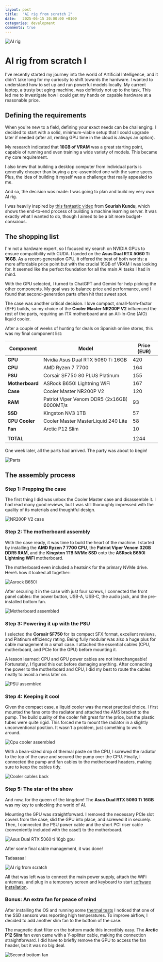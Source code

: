 ```yaml
---
layout: post
title:  "AI rig from scratch I"
date:   2025-06-15 20:00:00 +0100
categories: development
comments: true
---
```


![AI rig](/assets/images/rig_aio_2.jpg)

# AI rig from scratch I

I've recently started my journey into the world of Artificial Intelligence,
and it didn't take long for my curiosity to shift towards the hardware.
I wanted to understand how to set up and run powerful models locally.
My current laptop, a trusty but aging machine, was definitely not up to the task.
This led me to investigate how I could get my hands on capable hardware at a reasonable price.

## Defining the requirements

When you're new to a field, defining your exact needs can be challenging.
I decided to start with a solid, minimum-viable setup that I could upgrade later if needed 
(after all, renting GPU time in the cloud is always an option).

My research indicated that **16GB of VRAM** was a great starting point,
capable of running and even training a wide variety of models.
This became my core requirement.

I also knew that building a desktop computer from individual parts
is generally cheaper than buying a pre-assembled one with the same specs.
Plus, the idea of building it myself was a challenge that really appealed to me.

And so, the decision was made: I was going to plan and build my very own AI rig.

I was heavily inspired by [this fantastic video](https://www.youtube.com/watch?v=ayWcs5FbxGY)
from **Sourish Kundu**, which shows the end-to-end process of building a machine learning server.
It was exactly what I wanted to do, though I aimed to be a bit more budget-conscious.

## The shopping list

I'm not a hardware expert, so I focused my search on NVIDIA GPUs to ensure compatibility with CUDA.
I landed on the **Asus Dual RTX 5060 Ti 16GB**.
As a recent-generation GPU, it offered the best of both worlds:
a more affordable price point but with the crucial 16GB of VRAM I was looking for.
It seemed like the perfect foundation for all the main AI tasks I had in mind.

With the GPU selected, I turned to ChatGPT and Gemini for help picking the other components.
My goal was to balance price and performance, and I found that second-generation parts often hit that sweet spot.

The case was another critical decision. I love compact, small-form-factor (SFF) builds,
so my choice of the **Cooler Master NR200P V2** influenced the rest of the parts,
requiring an ITX motherboard and an All-In-One (AIO) liquid cooler.

After a couple of weeks of hunting for deals on Spanish online stores, this was my final component list:

| Component        | Model                                           | Price (EUR) |
|------------------|-------------------------------------------------|-------------|
| **GPU**          | Nvidia Asus Dual RTX 5060 Ti 16GB               | 420         |
| **CPU**          | AMD Ryzen 7 7700                                | 164         |
| **PSU**          | Corsair SF750 80 PLUS Platinum                  | 155         |
| **Motherboard**  | ASRock B650I Lightning WiFi                     | 167         |
| **Case**         | Cooler Master NR200P V2                         | 120         |
| **RAM**          | Patriot Viper Venom DDR5 (2x16GB) 6000MT/s      | 93          |
| **SSD**          | Kingston NV3 1TB                                | 57          |
| **CPU Cooler**   | Cooler Master MasterLiquid 240 Lite             | 58          |
| **Fan**          | Arctic P12 Slim                                 | 10          |
|                  |                                                 |             |
| **TOTAL**        |                                                 | 1244        |

One week later, all the parts had arrived. The party was about to begin!

![Parts](/assets/images/rig_unboxed_1.jpg)

## The assembly process

### Step 1: Prepping the case

The first thing I did was unbox the Cooler Master case and disassemble it.
I had read many good reviews,
but I was still thoroughly impressed with the quality of its materials and thoughtful design.

![NR200P V2 case](/assets/images/rig_case_1.jpg)

### Step 2: The motherboard assembly

With the case ready, it was time to build the heart of the machine.
I started by installing the **AMD Ryzen 7 7700 CPU**,
the **Patriot Viper Venom 32GB DDR5 RAM**,
and the **Kingston 1TB NVMe SSD** onto the **ASRock B650I Lightning WiFi** motherboard.

The motherboard even included a heatsink for the primary NVMe drive.
Here’s how it looked all together:

![Asrock B650I](/assets/images/rig_motherboard_1.jpg)

After securing it in the case with just four screws,
I connected the front panel cables:
the power button, USB-A, USB-C, the audio jack, and the pre-installed bottom fan.

![Motherboard assembled](/assets/images/rig_motherboard_2.jpg)

### Step 3: Powering it up with the PSU

I selected the **Corsair SF750** for its compact SFX format,
excellent reviews, and Platinum efficiency rating.
Being fully modular was also a huge plus for cable management in a small case.
I attached the essential cables (CPU, motherboard, and PCIe for the GPU) before mounting it.

A lesson learned: CPU and GPU power cables are not interchangeable!
Fortunately, I figured this out before damaging anything.
After connecting the power to the motherboard and CPU,
I did my best to route the cables neatly to avoid a mess later on.

![PSU assembled](/assets/images/rig_psu_1.jpg)

### Step 4: Keeping it cool

Given the compact case, a liquid cooler was the most practical choice.
I first mounted the fans onto the radiator and attached the AM5 bracket to the pump.
The build quality of the cooler felt great for the price, but the plastic tubes were quite rigid.
This forced me to mount the radiator in a slightly unconventional position.
It wasn't a problem, just something to work around.

![Cpu cooler assembled](/assets/images/rig_aio_1.jpg)

With a bean-sized drop of thermal paste on the CPU,
I screwed the radiator to the top of the case and secured the pump over the CPU.
Finally, I connected the pump and fan cables to the motherboard headers, making sure to keep the cables tidy.

![Cooler cables back](/assets/images/rig_back_2.jpg)

### Step 5: The star of the show

And now, for the queen of the kingdom!
The **Asus Dual RTX 5060 Ti 16GB** was my key to unlocking the world of AI.

Mounting the GPU was straightforward.
I removed the necessary PCIe slot covers from the case,
slid the GPU into place, and screwed it in securely.
Then, I connected the PSU power cable and the short PCI riser cable
(conveniently included with the case!) to the motherboard.

![Asus Dual RTX 5060 ti 16gb gpu](/assets/images/rig_gpu_1.jpg)

After some final cable management, it was done!

Tadaaaaa!

![AI rig from scratch](/assets/images/rig_finished_1.jpg)

All that was left was to connect the main power supply, attach the WiFi antennas,
and plug in a temporary screen and keyboard to
start [software installation](https://jordifierro.dev/ai-rig-from-scratch-2).

### Bonus: An extra fan for peace of mind

After installing the OS and running some
[thermal tests](https://jordifierro.dev/ai-rig-from-scratch-2)
I noticed that one of the SSD sensors was reporting high temperatures.
To improve airflow, I decided to add another slim fan to the bottom of the case.

The magnetic dust filter on the bottom made this incredibly easy.
The **Arctic P12 Slim** fan even came with a Y-splitter cable, making the connection straightforward.
I did have to briefly remove the GPU to access the fan header, but it was no big deal.

![Second bottom fan](/assets/images/rig_second_fan_1.jpg)
